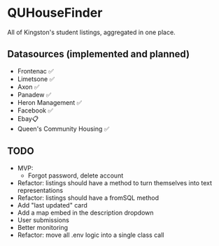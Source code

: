 # QUHouseFinder

All of Kingston's student listings, aggregated in one place.

## Datasources (implemented and planned)

- Frontenac  ✅
- Limetsone ✅
- Axon ✅
- Panadew ✅
- Heron Management ✅
- Facebook ✅
- Ebay📋
- Queen's Community Housing ✅

## TODO
- MVP:
  - Forgot password, delete account
- Refactor: listings should have a method to turn themselves into text representations
- Refactor: listings should have a fromSQL method
- Add "last updated" card
- Add a map embed in the description dropdown
- User submissions
- Better monitoring
- Refactor: move all .env logic into a single class call